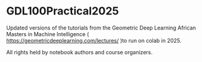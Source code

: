 # GDL100Practical2025
Updated versions of the tutorials from the Geometric Deep Learning African Masters in Machine Intelligence ( https://geometricdeeplearning.com/lectures/ )to run on colab in 2025.

All rights held by notebook authors and course organizers.